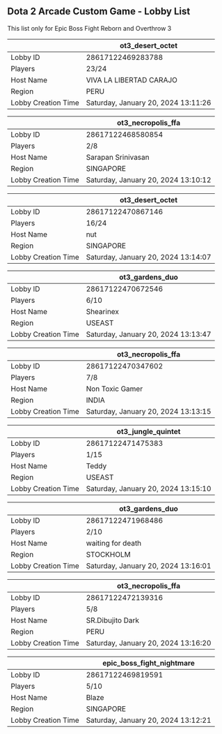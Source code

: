 ## Dota 2 Arcade Custom Game - Lobby List

This list only for Epic Boss Fight Reborn and Overthrow 3

|  | ot3_desert_octet |
| ------ | ------ |
| Lobby ID | 28617122469283788 |
| Players | 23/24 |
| Host Name | VIVA LA LIBERTAD CARAJO |
| Region | PERU |
| Lobby Creation Time | Saturday, January 20, 2024 13:11:26 |


|  | ot3_necropolis_ffa |
| ------ | ------ |
| Lobby ID | 28617122468580854 |
| Players | 2/8 |
| Host Name | Sarapan Srinivasan |
| Region | SINGAPORE |
| Lobby Creation Time | Saturday, January 20, 2024 13:10:12 |


|  | ot3_desert_octet |
| ------ | ------ |
| Lobby ID | 28617122470867146 |
| Players | 16/24 |
| Host Name | nut |
| Region | SINGAPORE |
| Lobby Creation Time | Saturday, January 20, 2024 13:14:07 |


|  | ot3_gardens_duo |
| ------ | ------ |
| Lobby ID | 28617122470672546 |
| Players | 6/10 |
| Host Name | Shearinex |
| Region | USEAST |
| Lobby Creation Time | Saturday, January 20, 2024 13:13:47 |


|  | ot3_necropolis_ffa |
| ------ | ------ |
| Lobby ID | 28617122470347602 |
| Players | 7/8 |
| Host Name | Non Toxic Gamer |
| Region | INDIA |
| Lobby Creation Time | Saturday, January 20, 2024 13:13:15 |


|  | ot3_jungle_quintet |
| ------ | ------ |
| Lobby ID | 28617122471475383 |
| Players | 1/15 |
| Host Name | Teddy |
| Region | USEAST |
| Lobby Creation Time | Saturday, January 20, 2024 13:15:10 |


|  | ot3_gardens_duo |
| ------ | ------ |
| Lobby ID | 28617122471968486 |
| Players | 2/10 |
| Host Name | waiting for death |
| Region | STOCKHOLM |
| Lobby Creation Time | Saturday, January 20, 2024 13:16:01 |


|  | ot3_necropolis_ffa |
| ------ | ------ |
| Lobby ID | 28617122472139316 |
| Players | 5/8 |
| Host Name | SR.Dibujito Dark |
| Region | PERU |
| Lobby Creation Time | Saturday, January 20, 2024 13:16:20 |


|  | epic_boss_fight_nightmare |
| ------ | ------ |
| Lobby ID | 28617122469819591 |
| Players | 5/10 |
| Host Name | Blaze |
| Region | SINGAPORE |
| Lobby Creation Time | Saturday, January 20, 2024 13:12:21 |


